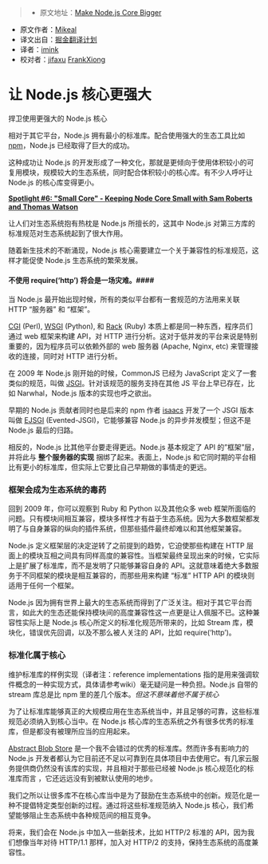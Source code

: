 > * 原文地址：[Make Node.js Core Bigger](https://medium.com/node-js-javascript/make-node-js-core-bigger-97ca7ef62b77#.7ofxzzhpt)
* 原文作者：[Mikeal](https://medium.com/@mikeal?source=post_header_lockup)
* 译文出自：[掘金翻译计划](https://github.com/xitu/gold-miner)
* 译者：[imink](http://github.com/imink)
* 校对者：[jifaxu](https://github.com/jifaxu) [FrankXiong](https://github.com/FrankXiong)

# 让 Node.js 核心更强大 # 

捍卫使用更强大的 Node.js 核心

相对于其它平台，Node.js 拥有最小的标准库。配合使用强大的生态工具比如 [npm](https://npmjs.org/)，Node.js 已经取得了巨大的成功。

这种成功让 Node.js 的开发形成了一种文化，那就是更倾向于使用体积较小的可复用模块，规模较大的生态系统，同时配合体积较小的核心库。有不少人呼吁让 Node.js 的核心库变得更小。

[**Spotlight #6: "Small Core" - Keeping Node Core Small with Sam Roberts and Thomas Watson**](https://changelog.com/spotlight/6) 

让人们对生态系统抱有热枕是 Node.js 所擅长的，这其中 Node.js 对第三方库的标准规范对生态系统起到了很大作用。

随着新生技术的不断涌现，Node.js 核心需要建立一个关于兼容性的标准规范，这样才能促使 Node.js 生态系统的繁荣发展。

#### 不使用 require(‘http’) 将会是一场灾难。####

当 Node.js 最开始出现时候，所有的类似平台都有一套规范的方法用来关联 HTTP “服务器” 和 “框架”。

[CGI](https://www.w3.org/CGI/) (Perl), [WSGI](https://en.wikipedia.org/wiki/Web_Server_Gateway_Interface) (Python), 和 [Rack](https://en.wikipedia.org/wiki/Rack_%28web_server_interface%29) (Ruby) 本质上都是同一种东西，程序员们通过 web 框架来构建 API，对 HTTP 进行分析。这对于低并发的平台来说是特别重要的，因为程序员可以依赖外部的 web 服务器 (Apache, Nginx, etc) 来管理接收的连接，同时对 HTTP 进行分析。

在 2009 年 Node.js 刚开始的时候，CommonJS 已经为 JavaScript 定义了一套类似的规范，叫做 [JSGI](http://wiki.commonjs.org/wiki/JSGI)。针对该规范的服务支持在其他 JS 平台上早已存在，比如 Narwhal，Node.js 版本的实现也呼之欲出。

早期的 Node.js 贡献者同时也是后来的 npm 作者 [isaacs](https://github.com/isaacs) 开发了一个 JSGI 版本叫做 [EJSGI](https://github.com/isaacs/ejsgi) (Evented-JSGI)，它能够兼容 Node.js 的异步并发模型；但这不是 Node.js 最后的归路。

相反的，Node.js 比其他平台要走得更远。Node.js 基本规定了 API 的”框架”层，并将此与 **整个服务器的实现** 捆绑了起来。表面上，Node.js 和它同时期的平台相比有更小的标准库，但实际上它要比自己早期做的事情走的更远。

### 框架会成为生态系统的毒药 ###

回到 2009 年，你可以观察到 Ruby 和 Python 以及其他众多 web 框架所面临的问题。只有模块间相互兼容，模块多样性才有益于生态系统。因为大多数框架都发明了与自身兼容的纵向的插件系统，但那些插件最终却难以和其他框架兼容。

Node.js 定义框架层的决定逆转了之前提到的趋势，它迫使那些构建在 HTTP 层面上的模块互相之间具有同样高度的兼容性。当框架最终呈现出来的时候，它实际上是扩展了标准库，而不是发明了只能够兼容自身的 API。这就意味着绝大多数服务于不同框架的模块是相互兼容的，而那些用来构建 “标准” HTTP API 的模块则适用于任何一个框架。

Node.js 因为拥有世界上最大的生态系统而得到了广泛关注。相对于其它平台而言，如此大的生态还能保持模块间的高度兼容性这一点更是让人佩服不已。这种兼容性实际上是 Node.js 核心所定义的标准化规范所带来的，比如 Stream 库，模块化，错误优先回调，以及不那么被人关注的 API，比如 require(‘http’)。

### 标准化属于核心 ###

维护标准库的样例实现（译者注：reference implementations 指的是用来强调软件概念的一种实现方式，具体请参考wiki）毫无疑问是一种负担。Node.js 自带的 stream 库总是比 npm 里的差几个版本。*但这不意味着他不属于核心*

为了让标准库能够真正的大规模应用在生态系统当中，并且足够的可靠，这些标准规范必须纳入到核心当中。在 Node.js 核心库的生态系统之外有很多优秀的标准库，但是都没有被理所应当的应用起来。

[Abstract Blob Store](https://github.com/maxogden/abstract-blob-store) 是一个我不会错过的优秀的标准库。然而许多有影响力的 Node.js 开发者都认为它目前还不足以可靠到在具体项目中去使用它。有几家云服务提供商仍然没有该库的实现，并且相对于那些已经被 Node.js 核心规范化的标准库而言 ，它还远远没有到被默认使用的地步。

我们之所以让很多库不在核心库当中是为了鼓励在生态系统中的创新。规范化是一种不提倡特定类型创新的过程。通过将这些标准规范纳入 Node.js 核心，我们希望能够阻止生态系统中各种规范间的相互竞争。

将来，我们会在 Node.js 中加入一些新技术，比如 HTTP/2 标准的 API，因为我们想像当年对待 HTTP/1.1 那样，加入对 HTTP/2 的支持，保持生态系统的高度兼容性。
